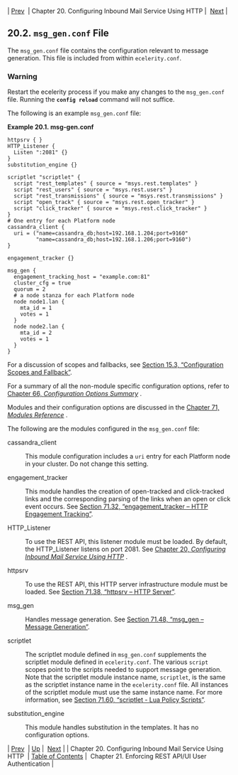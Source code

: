 | [Prev](http_listener)  | Chapter 20. Configuring Inbound Mail Service Using HTTP |  [Next](auth) |

## 20.2. `msg_gen.conf` File

The `msg_gen.conf` file contains the configuration relevant to message generation. This file is included from within `ecelerity.conf`.

### Warning

Restart the ecelerity process if you make any changes to the `msg_gen.conf` file. Running the **`config reload`**         command will not suffice.

The following is an example `msg_gen.conf` file:

<a name="conf.ref.msg_gen.conf.example"></a>

**Example 20.1. msg-gen.conf**

```
httpsrv { }
HTTP_Listener {
  Listen ":2081" {}
}
substitution_engine {}

scriptlet "scriptlet" {
  script "rest_templates" { source = "msys.rest.templates" }
  script "rest_users" { source = "msys.rest.users" }
  script "rest_transmissions" { source = "msys.rest.transmissions" }
  script "open_track" { source = "msys.rest.open_tracker" }
  script "click_tracker" { source = "msys.rest.click_tracker" }
}
# One entry for each Platform node
cassandra_client {
  uri = ("name=cassandra_db;host=192.168.1.204;port=9160"
         "name=cassandra_db;host=192.168.1.206;port=9160")
}

engagement_tracker {}

msg_gen {
  engagement_tracking_host = "example.com:81"
  cluster_cfg = true
  quorum = 2
  # a node stanza for each Platform node
  node node1.lan {
    mta_id = 1
    votes = 1
  }
  node node2.lan {
    mta_id = 2
    votes = 1
  }
}
```

For a discussion of scopes and fallbacks, see [Section 15.3, “Configuration Scopes and Fallback”](ecelerity.conf.fallback "15.3. Configuration Scopes and Fallback").

For a summary of all the non-module specific configuration options, refer to [Chapter 66, *Configuration Options Summary*](config.options.summary "Chapter 66. Configuration Options Summary") .

Modules and their configuration options are discussed in the [Chapter 71, *Modules Reference*](modules "Chapter 71. Modules Reference") .

The following are the modules configured in the `msg_gen.conf` file:

<dl class="variablelist">

<dt>cassandra_client</dt>

<dd>

This module configuration includes a `uri` entry for each Platform node in your cluster. Do not change this setting.

</dd>

<dt>engagement_tracker</dt>

<dd>

This module handles the creation of open-tracked and click-tracked links and the corresponding parsing of the links when an open or click event occurs. See [Section 71.32, “engagement_tracker – HTTP Engagement Tracking”](modules.engage_tracker "71.32. engagement_tracker – HTTP Engagement Tracking").

</dd>

<dt>HTTP_Listener</dt>

<dd>

To use the REST API, this listener module must be loaded. By default, the HTTP_Listener listens on port 2081\. See [Chapter 20, *Configuring Inbound Mail Service Using HTTP*](http_listener "Chapter 20. Configuring Inbound Mail Service Using HTTP") .

</dd>

<dt>httpsrv</dt>

<dd>

To use the REST API, this HTTP server infrastructure module must be loaded. See [Section 71.38, “httpsrv – HTTP Server”](modules.httpsrv "71.38. httpsrv – HTTP Server").

</dd>

<dt>msg_gen</dt>

<dd>

Handles message generation. See [Section 71.48, “msg_gen – Message Generation”](modules.msg_gen "71.48. msg_gen – Message Generation").

</dd>

<dt>scriptlet</dt>

<dd>

The scriptlet module defined in `msg_gen.conf` supplements the scriptlet module defined in `ecelerity.conf`. The various `script` scopes point to the scripts needed to support message generation. Note that the scriptlet module instance name, `scriptlet`, is the same as the scriptlet instance name in the `ecelerity.conf` file. All instances of the scriptlet module must use the same instance name. For more information, see [Section 71.60, “scriptlet - Lua Policy Scripts”](modules.scriptlet "71.60. scriptlet - Lua Policy Scripts").

</dd>

<dt>substitution_engine</dt>

<dd>

This module handles substitution in the templates. It has no configuration options.

</dd>

</dl>

| [Prev](http_listener)  | [Up](http_listener) |  [Next](auth) |
| Chapter 20. Configuring Inbound Mail Service Using HTTP  | [Table of Contents](index) |  Chapter 21. Enforcing REST API/UI User Authentication |

